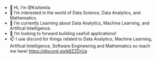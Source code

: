 - 👋 Hi, I’m @Kishimita
- 👀 I’m interested in the world of Data Science, Data Analytics, and Mathematics.
- 🌱 I’m currently Learning about Data Analytics, Machine Learning, and Artifical Intelligence.
- 💞️ I’m looking to forward building usefull applications!
- 📫 I use discord for things related to Data Analytics, Machine Learning, Artifical Intelligence, Software Engineering and Mathematics so reach me here! https://discord.gg/k6ZZDrUa

<!---
Kishimita/Kishimita is a ✨ special ✨ repository because its `README.md` (this file) appears on your GitHub profile.
You can click the Preview link to take a look at your changes.
--->
